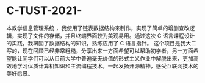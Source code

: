 # C-TUST-2021-
本教学信息管理系统 ，我使用了链表数据结构来制作，实现了简单的增删查改逻辑，实现了文件的存储，并且终端界面较为美观易用。通过这次 C 语言课程设计的实践，我巩固了数据结构的知识，熟练应用了 C 语言指针。  这个项目是我大二写的，现在回顾已经非常粗糙，分享出来一方面希望可以帮助初学者，另一方面希望能让同学们可以从目前大学中普遍毫无价值的形式主义作业中解脱出来，更加高效地学习优质计算机知识和主流编程技术，一起发扬开源精神，感受互联网技术的美好愿景。
